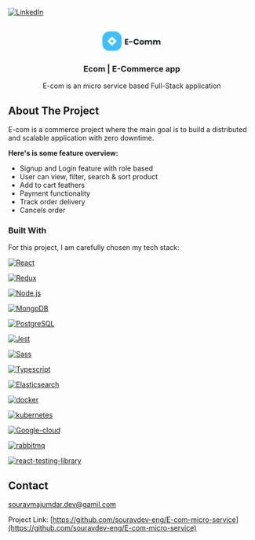 <a name="readme-top"></a>

[![LinkedIn][linkedin-shield]][linkedin-url]

<!-- PROJECT LOGO -->
<br />
<div align="center">
  <a href="https://github.com/souravdev-eng/E-com-micro-service">
    <img src="./web/public/img/logo.png" alt="Logo" width="120" height="40">
  </a>

  <h3 align="center">Ecom | E-Commerce app</h3>

  <p align="center">
    E-com is an micro service based Full-Stack application
  </p>
</div>

<!-- ABOUT THE PROJECT -->

## About The Project

E-com is a commerce project where the main goal is to build a distributed and scalable application with zero downtime.

**Here's is some feature overview:**

- Signup and Login feature with role based
- User can view, filter, search & sort product
- Add to cart feathers
- Payment functionality
- Track order delivery
- Cancels order

### Built With

For this project, I am carefully chosen my tech stack:

<a href="https://reactjs.org/" title="React"><img src="https://github.com/get-icon/geticon/raw/master/icons/react.svg" alt="React" width="35px" height="35px"></a>

<a href="https://redux.js.org/" title="Redux"><img src="https://github.com/get-icon/geticon/raw/master/icons/redux.svg" alt="Redux" width="35px" height="35px"></a>

<a href="https://nodejs.org/" title="Node.js"><img src="https://github.com/get-icon/geticon/raw/master/icons/nodejs-icon.svg" alt="Node.js" width="35px" height="35px"></a>

<a href="https://www.mongodb.org/" title="MongoDB"><img src="https://github.com/get-icon/geticon/raw/master/icons/mongodb-icon.svg" alt="MongoDB" width="35px" height="35px"></a>

<a href="https://www.postgresql.org/" title="PostgreSQL"><img src="https://github.com/get-icon/geticon/raw/master/icons/postgresql.svg" alt="PostgreSQL" width="35px" height="35px"></a>

<a href="https://jestjs.io/" title="Jest"><img src="https://github.com/get-icon/geticon/raw/master/icons/jest.svg" alt="Jest" width="35px" height="35px"></a>

<a href="https://sass-lang.com/" title="Sass"><img src="https://github.com/get-icon/geticon/raw/master/icons/sass.svg" alt="Sass" width="35px" height="35px"></a>

<a href="https://www.typescriptlang.org/" title="Typescript"><img src="https://github.com/get-icon/geticon/raw/master/icons/typescript-icon.svg" alt="Typescript" width="35px" height="35px"></a>

<a href="https://www.elastic.co/products/elasticsearch" title="Elasticsearch"><img src="https://github.com/get-icon/geticon/raw/master/icons/elasticsearch.svg" alt="Elasticsearch" width="35px" height="35px"></a>

<a href="https://www.docker.com/" title="docker"><img src="https://github.com/get-icon/geticon/raw/master/icons/docker-icon.svg" alt="docker" width="35px" height="35px"></a>

<a href="https://kubernetes.io/" title="kubernetes"><img src="https://github.com/get-icon/geticon/blob/master/icons/kubernetes.svg" alt="kubernetes" width="35px" height="35px"></a>

<a href="https://www.docker.com/" title="Google Cloud"><img src="https://github.com/get-icon/geticon/blob/master/icons/google-cloud-platform.svg" alt="Google-cloud" width="35px" height="35px"></a>

<a href="https://www.rabbitmq.com/" title="Rabbit MQ"><img src="https://cdn.freebiesupply.com/logos/large/2x/rabbitmq-logo-png-transparent.png" alt="rabbitmq" width="35px" height="35px"></a>

<a href="https://testing-library.com/" title="React Testing Library"><img src="https://testing-library.com/img/octopus-64x64.png" alt="react-testing-library" width="35px" height="35px"></a>

## Contact

souravmajumdar.dev@gamil.com

Project Link: [https://github.com/souravdev-eng/E-com-micro-service](https://github.com/souravdev-eng/E-com-micro-service)

<!-- MARKDOWN LINKS & IMAGES -->
<!-- https://www.markdownguide.org/basic-syntax/#reference-style-links -->

[linkedin-shield]: https://img.shields.io/badge/-LinkedIn-black.svg?style=for-the-badge&logo=linkedin&colorB=555
[linkedin-url]: https://www.linkedin.com/in/majumdarsourav/
